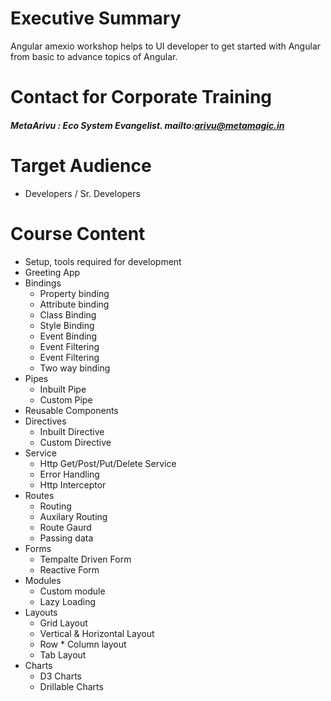 # Executive Summary

Angular amexio workshop helps to UI developer to get started with Angular from basic to advance topics of Angular.

# Contact for Corporate Training
##### MetaArivu : Eco System Evangelist. mailto:arivu@metamagic.in

# Target Audience
- Developers / Sr. Developers

# Course Content
- Setup, tools required for development
- Greeting App
- Bindings
  - Property binding
  - Attribute binding
  - Class Binding
  - Style Binding
  - Event Binding
  - Event Filtering
  - Event Filtering
  - Two way binding
- Pipes
  - Inbuilt Pipe
  - Custom Pipe
- Reusable Components
- Directives
  - Inbuilt Directive
  - Custom Directive
- Service
  - Http Get/Post/Put/Delete Service
  - Error Handling
  - Http Interceptor
- Routes
  - Routing
  - Auxilary Routing
  - Route Gaurd
  - Passing data 
- Forms
  - Tempalte Driven Form
  - Reactive Form
- Modules
  - Custom module
  - Lazy Loading
- Layouts
  - Grid Layout
  - Vertical & Horizontal Layout
  - Row * Column layout
  - Tab Layout
- Charts
  - D3 Charts
  - Drillable Charts
  
  
